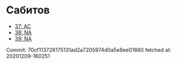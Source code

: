 # Сабитов
- [37: AC](37.md)
- [38: NA](38.md)
- [39: NA](39.md)

Commit: 70cf113728175131ad2a7205974d0a5e8ee01860
 fetched at: 20201209-160251
